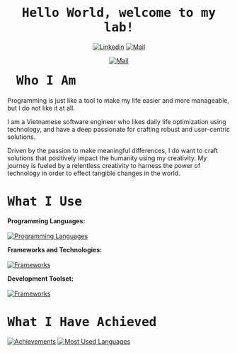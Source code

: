         
<h1 align='center'><samp><strong>Hello World, welcome to my lab!</strong></samp></h1>

<div align='center'>
  
  [![Linkedin](https://img.shields.io/badge/LinkedIn-Nguy%E1%BB%85n%20Ng%E1%BB%8Dc%20Ho%C3%A0n-blue?logo=Linkedin&logoColor=blue&labelColor=black)](https://www.linkedin.com/in/hoan-nguyen-950005224/)
  [![Mail](https://img.shields.io/badge/Facebook-Nguy%E1%BB%85n%20Ng%E1%BB%8Dc%20Ho%C3%A0n-blue?logo=Facebook&logoColor=blue&labelColor=black)](https://www.facebook.com/hoanNo01/)
 
  [![Mail](https://img.shields.io/badge/Gmail-hoannguyen2k1hhbg@gmail.com-blue?logo=Gmail&logoColor=blue&labelColor=black)](mailto:hoannguyen2k1hhbg@gmail.com)
  
</div>

<h1 align='left' style='margin: 20px;' ><samp><strong>Who I Am</strong></samp></h1>

<p align='left'>
Programming is just like a tool to make my life easier and more manageable, but I do not like it at all.

I am a Vietnamese software engineer who likes daily life optimization using technology, and have a deep passionate for crafting robust and user-centric solutions. 
    
Driven by the passion to make meaningful differences, I do want to craft solutions that positively impact the humanity using my creativity. My journey is fueled by a relentless creativity to harness the power of technology in order to effect tangible changes in the world.
</p>

<h1 align='left'><samp><strong>What I Use</strong></samp></h1>

**Programming Languages:** <br><br>
[![Programming Languages](https://skillicons.dev/icons?i=cs,js,typescript)](https://github.com/NgocHoanNN)

**Frameworks and Technologies:**<br><br>
[![Frameworks](https://skillicons.dev/icons?i=dotnet)](https://github.com/NgocHoanNN)

**Development Toolset:**<br><br>
[![Frameworks](https://skillicons.dev/icons?i=visualstudio,vscode)](https://github.com/NgocHoanNN)

<h1 align='left'><samp><strong>What I Have Achieved</strong></samp></h1>

<a href="#">![Achievements]()</a>
<a href="#">![Most Used Languages]()</a>

